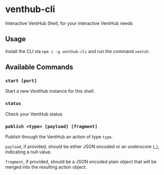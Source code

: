 # venthub-cli
Interactive VentHub Shell, for your interactive VentHub needs

## Usage
Install the CLI via `npm i -g venthub-cli` and run the command `ventsh`.

## Available Commands
### `start [port]`
Start a new VentHub instance for this shell.

### `status`
Check your VentHub status

### `publish <type> [payload] [fragment]`
Publish through the VentHub an action of type `type`.

`payload`, if provided, should be either JSON encoded or an underscore (_), indicating a null value.

`fragment`, if provided, should be a JSON encoded plain object that will be merged into the resulting action object.